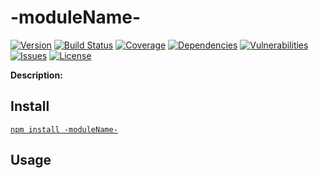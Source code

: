 # -moduleName-

[![Version](https://img.shields.io/github/package-json/v/rafamel/-moduleName-.svg)](https://github.com/rafamel/-moduleName-) [![Build Status](https://travis-ci.org/rafamel/-moduleName-.svg)](https://travis-ci.org/rafamel/-moduleName-) [![Coverage](https://img.shields.io/coveralls/rafamel/-moduleName-.svg)](https://coveralls.io/github/rafamel/-moduleName-) [![Dependencies](https://david-dm.org/rafamel/-moduleName-/status.svg)](https://david-dm.org/rafamel/-moduleName-) [![Vulnerabilities](https://snyk.io/test/npm/-moduleName-/badge.svg)](https://snyk.io/test/npm/-moduleName-) [![Issues](https://img.shields.io/github/issues/rafamel/-moduleName-.svg)](https://github.com/rafamel/-moduleName-/issues) [![License](https://img.shields.io/github/license/rafamel/-moduleName-.svg)](https://github.com/rafamel/-moduleName-/blob/master/LICENSE)

**Description:**

## Install

[`npm install -moduleName-`](https://www.npmjs.com/package/-moduleName-)

## Usage
